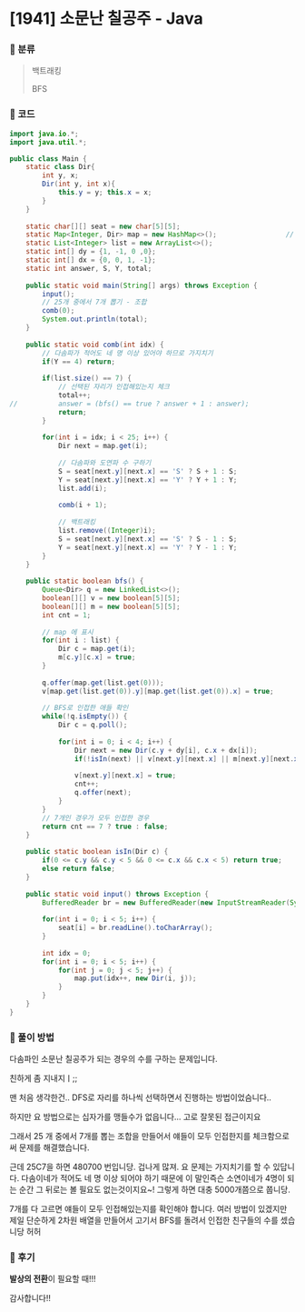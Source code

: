 # [1941] 소문난 칠공주 - Java

###  :princess: 분류

> 백트래킹
>
> BFS



### :princess: 코드

```java
import java.io.*;
import java.util.*;

public class Main {
	static class Dir{
		int y, x;
		Dir(int y, int x){
			this.y = y; this.x = x;
		}
	}
	
	static char[][] seat = new char[5][5];
	static Map<Integer, Dir> map = new HashMap<>();					// (번호 : 좌표) 값이 저장된 map
	static List<Integer> list = new ArrayList<>();
	static int[] dy = {1, -1, 0 ,0};
	static int[] dx = {0, 0, 1, -1};
	static int answer, S, Y, total;
	
	public static void main(String[] args) throws Exception {
		input();
		// 25개 중에서 7개 뽑기 - 조합
		comb(0);
		System.out.println(total);
	}
	
	public static void comb(int idx) {
		// 다솜파가 적어도 네 명 이상 있어야 하므로 가지치기
		if(Y == 4) return;
		
		if(list.size() == 7) {
			// 선택된 자리가 인접해있는지 체크
			total++;
//			answer = (bfs() == true ? answer + 1 : answer);
			return;
		}
		
		for(int i = idx; i < 25; i++) {
			Dir next = map.get(i);
			
			// 다솜파와 도연파 수 구하기
			S = seat[next.y][next.x] == 'S' ? S + 1 : S;
			Y = seat[next.y][next.x] == 'Y' ? Y + 1 : Y;
			list.add(i);
			
			comb(i + 1);
			
			// 백트래킹
			list.remove((Integer)i);
			S = seat[next.y][next.x] == 'S' ? S - 1 : S;
			Y = seat[next.y][next.x] == 'Y' ? Y - 1 : Y;
		}
	}
	
	public static boolean bfs() {
		Queue<Dir> q = new LinkedList<>();
		boolean[][] v = new boolean[5][5];
		boolean[][] m = new boolean[5][5];
		int cnt = 1;
		
		// map 에 표시
		for(int i : list) {
			Dir c = map.get(i);
			m[c.y][c.x] = true; 
		}
		
		q.offer(map.get(list.get(0)));
		v[map.get(list.get(0)).y][map.get(list.get(0)).x] = true;
		
		// BFS로 인접한 애들 확인
		while(!q.isEmpty()) {
			Dir c = q.poll();
			
			for(int i = 0; i < 4; i++) {
				Dir next = new Dir(c.y + dy[i], c.x + dx[i]);
				if(!isIn(next) || v[next.y][next.x] || m[next.y][next.x] == false) continue;
				
				v[next.y][next.x] = true; 
				cnt++;
				q.offer(next);
			}
		}
		// 7개인 경우가 모두 인접한 경우
		return cnt == 7 ? true : false;
	}
	
	public static boolean isIn(Dir c) {
		if(0 <= c.y && c.y < 5 && 0 <= c.x && c.x < 5) return true;
		else return false;
	}
	
	public static void input() throws Exception {
		BufferedReader br = new BufferedReader(new InputStreamReader(System.in));
		
		for(int i = 0; i < 5; i++) {
			seat[i] = br.readLine().toCharArray();
		}
		
		int idx = 0;
		for(int i = 0; i < 5; i++) {
			for(int j = 0; j < 5; j++) {
				map.put(idx++, new Dir(i, j));
			}
		}
	}
}
```



### :princess: 풀이 방법

다솜파인 소문난 칠공주가 되는 경우의 수를 구하는 문제입니다.

친하게 좀 지내지ㅣ;;

 

맨 처음 생각한건.. DFS로 자리를 하나씩 선택하면서 진행하는 방법이었슴니다.. 

하지만 요 방법으로는 십자가를 맹들수가 없읍니다... 고로 잘못된 접근이지요

그래서 25 개 중에서 7개를 뽑는 조합을 만들어서 얘들이 모두 인접한지를 체크함으로써 문제를 해결했습니다.

 

근데 25C7을 하면 480700 번입니당. 겁나게 많져. 요 문제는 가지치기를 할 수 있답니다. 다솜이네가 적어도 네 명 이상 되어야 하기 때문에 이 말인즉슨 소연이네가 4명이 되는 순간 그 뒤로는 볼 필요도 없는것이지요~! 그렇게 하면 대충 5000개쯤으로 쭙니당.

 

7개를 다 고르면 얘들이 모두 인접해있는지를 확인해야 합니다. 여러 방법이 있겠지만 제일 단순하게 2차원 배열을 만들어서 고기서 BFS를 돌려서 인접한 친구들의 수를 셌습니당 허허



### :princess: 후기

**발상의 전환**이 필요할 때!!!

감사합니다!!